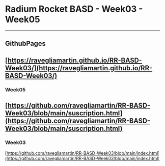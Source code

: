 # Radium Rocket BASD - Week03 - Week05
---
## GithubPages
[https://ravegliamartin.github.io/RR-BASD-Week03/](https://ravegliamartin.github.io/RR-BASD-Week03/)
---
### Week05
[https://github.com/ravegliamartin/RR-BASD-Week03/blob/main/suscription.html](https://github.com/ravegliamartin/RR-BASD-Week03/blob/main/suscription.html)
---
### Week03
[https://github.com/ravegliamartin/RR-BASD-Week03/blob/main/index.html](https://github.com/ravegliamartin/RR-BASD-Week03/blob/main/index.html)

